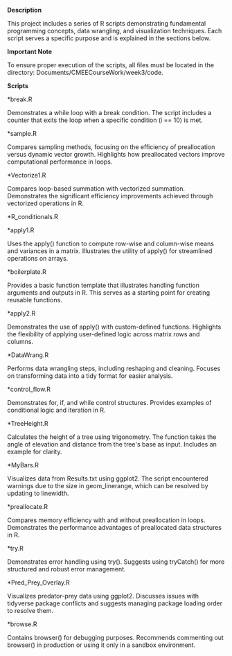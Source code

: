 
**Description**

This project includes a series of R scripts demonstrating fundamental programming concepts, data wrangling, and visualization techniques. Each script serves a specific purpose and is explained in the sections below.

**Important Note**

To ensure proper execution of the scripts, all files must be located in the directory:
Documents/CMEECourseWork/week3/code.

**Scripts**

*break.R

Demonstrates a while loop with a break condition. The script includes a counter that exits the loop when a specific condition (i == 10) is met.

*sample.R

Compares sampling methods, focusing on the efficiency of preallocation versus dynamic vector growth. Highlights how preallocated vectors improve computational performance in loops.

*Vectorize1.R

Compares loop-based summation with vectorized summation. Demonstrates the significant efficiency improvements achieved through vectorized operations in R.

*R_conditionals.R

*apply1.R

Uses the apply() function to compute row-wise and column-wise means and variances in a matrix. Illustrates the utility of apply() for streamlined operations on arrays.

*boilerplate.R

Provides a basic function template that illustrates handling function arguments and outputs in R. This serves as a starting point for creating reusable functions.

*apply2.R

Demonstrates the use of apply() with custom-defined functions. Highlights the flexibility of applying user-defined logic across matrix rows and columns.

*DataWrang.R

Performs data wrangling steps, including reshaping and cleaning. Focuses on transforming data into a tidy format for easier analysis.

*control_flow.R

Demonstrates for, if, and while control structures. Provides examples of conditional logic and iteration in R.

*TreeHeight.R

Calculates the height of a tree using trigonometry. The function takes the angle of elevation and distance from the tree's base as input. Includes an example for clarity.

*MyBars.R

Visualizes data from Results.txt using ggplot2. The script encountered warnings due to the size in geom_linerange, which can be resolved by updating to linewidth.

*preallocate.R

Compares memory efficiency with and without preallocation in loops. Demonstrates the performance advantages of preallocated data structures in R.

*try.R

Demonstrates error handling using try(). Suggests using tryCatch() for more structured and robust error management.

*Pred_Prey_Overlay.R

Visualizes predator-prey data using ggplot2. Discusses issues with tidyverse package conflicts and suggests managing package loading order to resolve them.

*browse.R

Contains browser() for debugging purposes. Recommends commenting out browser() in production or using it only in a sandbox environment.